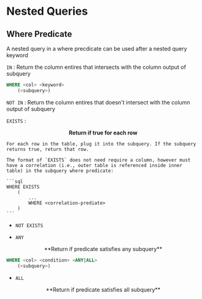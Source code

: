 #  Nested Queries

## Where Predicate

A nested query in a where precdicate can be used after a nested query keyword

`IN`
: Return the column entires that intersects with the column output of subquery

```sql
WHERE <col> <keyword>
    (<subquery>)
```

`NOT IN`
: Return the column entires that doesn't intersect with the column output of subquery

`EXISTS`
: <center>**Return if true for each row**</center>

    For each row in the table, plug it into the subquery. If the subquery returns true, return that row.

    The format of `EXISTS` does not need require a column, however must have a correlation (i.e., outer table is referenced inside inner table) in the subquery where predicate:

    ```sql
    WHERE EXISTS
        (
            ...
            WHERE <correlation-prediate>
        )
    ```


* `NOT EXISTS`

* `ANY`
<center> **Return if predicate satisfies any subquery**</center>

```sql
WHERE <col> <condition> <ANY|ALL>
    (<subquery>)
```

* `ALL`
<center> **Return if predicate satisfies all subquery**</center>